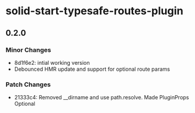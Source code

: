 # solid-start-typesafe-routes-plugin

## 0.2.0

### Minor Changes

- 8d1f6e2: intial working version
- Debounced HMR update and support for optional route params

### Patch Changes

- 21333c4: Removed \_\_dirname and use path.resolve. Made PluginProps Optional
